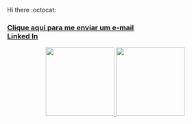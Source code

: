 Hi there :octocat:

<div> 
              
<h3>
  <a href="mailto:Bernardomp.dev@gmail.com">Clique aqui para me enviar um e-mail</a>
  <br>
  <a class="badge-base__link LI-simple-link" href="https://br.linkedin.com/in/bernardo-marquesp?trk=profile-badge">Linked In</a>
</h3>
</div>

<div align="center">
  <a href="https://github.com/Bernmp-dev">
    <img 
      height="160em"
      src="https://github-readme-stats.vercel.app/api/top-langs/?username=Bernmp-dev&layout=compact&langs_count=7&theme=react"
    />
    <img  height="160em" src="https://github-readme-stats.vercel.app/api?username=Bernmp-dev&count_private=true&show_icons=true&theme=react" />    
</div>
